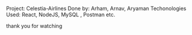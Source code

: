 Project: Celestia-Airlines
Done by: Arham, Arnav, Aryaman
Techonologies Used: React, NodeJS, MySQL , Postman etc.

thank you for watching
